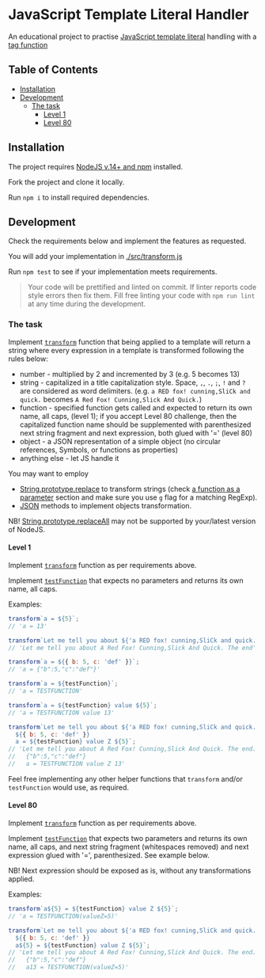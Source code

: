 # JavaScript Template Literal Handler

An educational project to practise
[JavaScript template literal](https://developer.mozilla.org/en-US/docs/Web/JavaScript/Reference/Template_literals)
handling with a [tag function](https://developer.mozilla.org/en-US/docs/Web/JavaScript/Reference/Template_literals#tagged_templates)

<!-- START doctoc generated TOC please keep comment here to allow auto update -->
<!-- DON'T EDIT THIS SECTION, INSTEAD RE-RUN doctoc TO UPDATE -->

## Table of Contents

- [Installation](#installation)
- [Development](#development)
  - [The task](#the-task)
    - [Level 1](#level-1)
    - [Level 80](#level-80)

<!-- END doctoc generated TOC please keep comment here to allow auto update -->
<!-- generated with [DocToc](https://github.com/thlorenz/doctoc) -->

## Installation

The project requires [NodeJS v.14+ and npm](https://nodejs.org/en/download/)
installed.

Fork the project and clone it locally.

Run `npm i` to install required dependencies.

## Development

Check the requirements below and implement the features as requested.

You will add your implementation in [./src/transform.js](./src/transform.js)

Run `npm test` to see if your implementation meets requirements.

> Your code will be prettified and linted on commit.
> If linter reports code style errors then fix them.
> Fill free linting your code with `npm run lint` at
> any time during the development.

### The task

Implement [`transform`](./src/transform.js) function that being applied to
a template will return a string where every expression in
a template is transformed following the rules below:

- number - multiplied by 2 and incremented by 3 (e.g. 5 becomes 13)
- string - capitalized in a title capitalization style.
  Space, `,`, `.`, `;`, `!` and `?` are considered as word delimiters.
  (e.g. `a RED fox! cunning,SliCk and quick.`
  becomes `A Red Fox! Cunning,Slick And Quick.`)
- function - specified function gets called and expected to
  return its own name, all caps, (level 1);
  if you accept Level 80 challenge, then the capitalized function
  name should be supplemented with parenthesized
  next string fragment and next expression, both glued with '='
  (level 80)
- object - a JSON representation of a simple object
  (no circular references, Symbols, or functions as properties)
- anything else - let JS handle it

You may want to employ

- [String.prototype.replace](https://developer.mozilla.org/en-US/docs/Web/JavaScript/Reference/Global_Objects/String/replace)
  to transform strings (check [a function as a parameter](https://developer.mozilla.org/en-US/docs/Web/JavaScript/Reference/Global_Objects/String/replace#specifying_a_function_as_a_parameter) section
  and make sure you use `g` flag for a matching RegExp).
- [JSON](https://developer.mozilla.org/en-US/docs/Web/JavaScript/Reference/Global_Objects/JSON)
  methods to implement objects transformation.

NB! [String.prototype.replaceAll](https://developer.mozilla.org/en-US/docs/Web/JavaScript/Reference/Global_Objects/String/replaceAll)
may not be supported by your/latest version of NodeJS.

#### Level 1

Implement [`transform`](./src/transform.js) function as per
requirements above.

Implement [`testFunction`](./src/transform.js) that expects
no parameters and returns its own name, all caps.

Examples:

```javascript
transform`a = ${5}`;
// 'a = 13'

transform`Let me tell you about ${'a RED fox! cunning,SliCk and quick.'} The end`;
// 'Let me tell you about A Red Fox! Cunning,Slick And Quick. The end'

transform`a = ${{ b: 5, c: 'def' }}`;
// 'a = {"b":5,"c":"def"}'

transform`a = ${testFunction}`;
// 'a = TESTFUNCTION'

transform`a = ${testFunction} value ${5}`;
// 'a = TESTFUNCTION value 13'

transform`Let me tell you about ${'a RED fox! cunning,SliCk and quick.'} The end.
  ${{ b: 5, c: 'def' }}
  a = ${testFunction} value Z ${5}`;
// 'Let me tell you about A Red Fox! Cunning,Slick And Quick. The end.
//   {"b":5,"c":"def"}
//   a = TESTFUNCTION value Z 13'
```

Feel free implementing any other helper functions that
`transform` and/or `testFunction` would use, as required.

#### Level 80

Implement [`transform`](./src/transform.js) function as per
requirements above.

Implement [`testFunction`](./src/transform.js) that expects
two parameters and returns its own name,
all caps, and next string fragment (whitespaces removed)
and next expression glued with '=', parenthesized. See example below.

NB! Next expression should be exposed as is,
without any transformations applied.

Examples:

```javascript
transform`a${5} = ${testFunction} value Z ${5}`;
// 'a = TESTFUNCTION(valueZ=5)'

transform`Let me tell you about ${'a RED fox! cunning,SliCk and quick.'} The end.
  ${{ b: 5, c: 'def' }}
  a${5} = ${testFunction} value Z ${5}`;
// 'Let me tell you about A Red Fox! Cunning,Slick And Quick. The end.
//   {"b":5,"c":"def"}
//   a13 = TESTFUNCTION(valueZ=5)'
```
